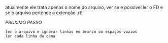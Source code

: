 atualmente ele trata apenas o nome do arquivo, ver se e possivel ler o FD e se o arquivo pertence a extenção .rt!

*PROXIMO PASSO*

`ler o arquivo e ignorar linhas em branco ou espaços vazios` <br>
`ler cada linha da cena`

